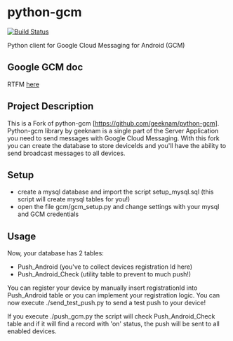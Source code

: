 python-gcm
======================
[![Build Status](https://secure.travis-ci.org/geeknam/python-gcm.png?branch=master)](http://travis-ci.org/geeknam/python-gcm)

Python client for Google Cloud Messaging for Android (GCM)

Google GCM doc
------------
RTFM [here](http://developer.android.com/guide/google/gcm/gcm.html)
        
Project Description
------------
This is a Fork of python-gcm [https://github.com/geeknam/python-gcm].
Python-gcm library by geeknam is a single part of the Server Application you need to send messages with Google Cloud Messaging.
With this fork you can create the database to store deviceIds and you'll have the ability to send broadcast messages to all devices.

Setup
------------
* create a mysql database and import the script setup_mysql.sql (this script will create mysql tables for you!)
* open the file gcm/gcm_setup.py and change settings with your mysql and GCM credentials

Usage
------------
Now, your database has 2 tables:
* Push_Android          (you've to collect devices registration Id here)
* Push_Android_Check    (utility table to prevent to much push!)

You can register your device by manually insert registrationId into Push_Android table or you can implement your registration logic.
You can now execute ./send_test_push.py to send a test push to your device!

If you execute ./push_gcm.py the script will check Push_Android_Check table and if it will find a record with 'on' status, the push will be sent to all enabled devices.


